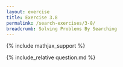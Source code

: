 ```yaml
---
layout: exercise
title: Exercise 3.8
permalink: /search-exercises/3-8/
breadcrumb: Solving Problems By Searching
---
```


{% include mathjax_support %}

<div><i class="arrow-up" data-chapter="search-exercises" data-exercise="ex_8" data-rating="0"></i></div>
{% include_relative question.md %}
